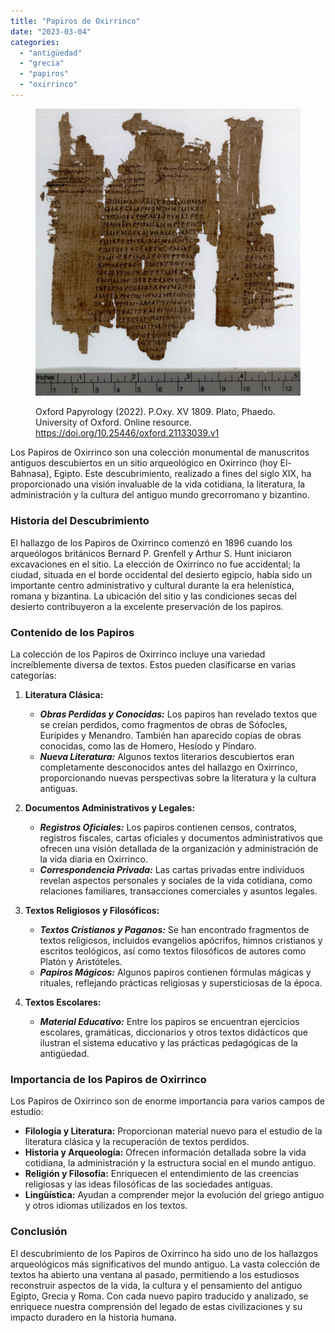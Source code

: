 ```yaml
---
title: "Papiros de Oxirrinco"
date: "2023-03-04"
categories: 
  - "antigüedad"
  - "grecia"
  - "papiros"
  - "oxirrinco"
---
```


<figure>

![](images/POxy.v0015.n1809.a.01.Plato_.Phaedo-945x1024.webp)

<figcaption>

Oxford Papyrology (2022). P.Oxy. XV 1809. Plato, Phaedo. University of Oxford. Online resource. https://doi.org/10.25446/oxford.21133039.v1

</figcaption>

</figure>

Los Papiros de Oxirrinco son una colección monumental de manuscritos antiguos descubiertos en un sitio arqueológico en Oxirrinco (hoy El-Bahnasa), Egipto. Este descubrimiento, realizado a fines del siglo XIX, ha proporcionado una visión invaluable de la vida cotidiana, la literatura, la administración y la cultura del antiguo mundo grecorromano y bizantino.

### Historia del Descubrimiento

El hallazgo de los Papiros de Oxirrinco comenzó en 1896 cuando los arqueólogos británicos Bernard P. Grenfell y Arthur S. Hunt iniciaron excavaciones en el sitio. La elección de Oxirrinco no fue accidental; la ciudad, situada en el borde occidental del desierto egipcio, había sido un importante centro administrativo y cultural durante la era helenística, romana y bizantina. La ubicación del sitio y las condiciones secas del desierto contribuyeron a la excelente preservación de los papiros.

### Contenido de los Papiros

La colección de los Papiros de Oxirrinco incluye una variedad increíblemente diversa de textos. Estos pueden clasificarse en varias categorías:

1. **Literatura Clásica:**
   - ***Obras Perdidas y Conocidas:*** Los papiros han revelado textos que se creían perdidos, como fragmentos de obras de Sófocles, Eurípides y Menandro. También han aparecido copias de obras conocidas, como las de Homero, Hesíodo y Píndaro.
   - ***Nueva Literatura:*** Algunos textos literarios descubiertos eran completamente desconocidos antes del hallazgo en Oxirrinco, proporcionando nuevas perspectivas sobre la literatura y la cultura antiguas.

2. **Documentos Administrativos y Legales:**
   - ***Registros Oficiales:*** Los papiros contienen censos, contratos, registros fiscales, cartas oficiales y documentos administrativos que ofrecen una visión detallada de la organización y administración de la vida diaria en Oxirrinco.
   - ***Correspondencia Privada:*** Las cartas privadas entre individuos revelan aspectos personales y sociales de la vida cotidiana, como relaciones familiares, transacciones comerciales y asuntos legales.

3. **Textos Religiosos y Filosóficos:**
   - ***Textos Cristianos y Paganos:*** Se han encontrado fragmentos de textos religiosos, incluidos evangelios apócrifos, himnos cristianos y escritos teológicos, así como textos filosóficos de autores como Platón y Aristóteles.
   - ***Papiros Mágicos:*** Algunos papiros contienen fórmulas mágicas y rituales, reflejando prácticas religiosas y supersticiosas de la época.

4. **Textos Escolares:**
   - ***Material Educativo:*** Entre los papiros se encuentran ejercicios escolares, gramáticas, diccionarios y otros textos didácticos que ilustran el sistema educativo y las prácticas pedagógicas de la antigüedad.

### Importancia de los Papiros de Oxirrinco

Los Papiros de Oxirrinco son de enorme importancia para varios campos de estudio:

- **Filología y Literatura:** Proporcionan material nuevo para el estudio de la literatura clásica y la recuperación de textos perdidos.
- **Historia y Arqueología:** Ofrecen información detallada sobre la vida cotidiana, la administración y la estructura social en el mundo antiguo.
- **Religión y Filosofía:** Enriquecen el entendimiento de las creencias religiosas y las ideas filosóficas de las sociedades antiguas.
- **Lingüística:** Ayudan a comprender mejor la evolución del griego antiguo y otros idiomas utilizados en los textos.

### Conclusión

El descubrimiento de los Papiros de Oxirrinco ha sido uno de los hallazgos arqueológicos más significativos del mundo antiguo. La vasta colección de textos ha abierto una ventana al pasado, permitiendo a los estudiosos reconstruir aspectos de la vida, la cultura y el pensamiento del antiguo Egipto, Grecia y Roma. Con cada nuevo papiro traducido y analizado, se enriquece nuestra comprensión del legado de estas civilizaciones y su impacto duradero en la historia humana.
